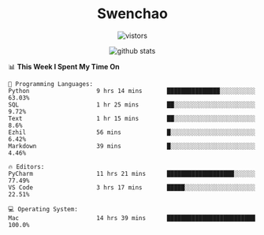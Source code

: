 <h1 align="center">Swenchao</h3>

<p align="center">
  <img src="https://visitor-badge.glitch.me/badge?page_id=Swenchao" alt="vistors" />
</p>

<p align="center">
  <img src="https://github-readme-stats.vercel.app/api?username=Swenchao&count_private=true&show_icons=true&theme=vue-dark&hide_title=true" alt="github stats" />
</p>

<!--START_SECTION:waka-->
📊 **This Week I Spent My Time On** 

```text
💬 Programming Languages: 
Python                   9 hrs 14 mins       ███████████████░░░░░░░░░░   63.03% 
SQL                      1 hr 25 mins        ██░░░░░░░░░░░░░░░░░░░░░░░   9.72% 
Text                     1 hr 15 mins        ██░░░░░░░░░░░░░░░░░░░░░░░   8.6% 
Ezhil                    56 mins             █░░░░░░░░░░░░░░░░░░░░░░░░   6.42% 
Markdown                 39 mins             █░░░░░░░░░░░░░░░░░░░░░░░░   4.46%

🔥 Editors: 
PyCharm                  11 hrs 21 mins      ███████████████████░░░░░░   77.49% 
VS Code                  3 hrs 17 mins       █████░░░░░░░░░░░░░░░░░░░░   22.51%

💻 Operating System: 
Mac                      14 hrs 39 mins      █████████████████████████   100.0%

```


<!--END_SECTION:waka-->
